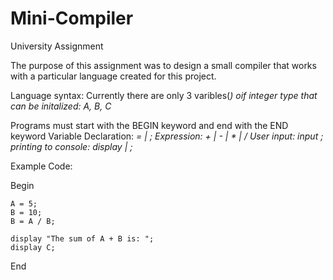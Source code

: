 # Mini-Compiler
University Assignment

The purpose of this assignment was to design a small compiler that works with a particular language created for this project.

Language syntax:
Currently there are only 3 varibles(<var>) oif integer type that can be initalized: A, B, C


Programs must start with the BEGIN keyword and end with the END keyword
Variable Declaration: <var> = <var> | <expression> ;
Expression: <var> + | - | * | / <var>
User input: input <var> ;
printing to console: display <var> | <string> ;

Example Code:

Begin

	A = 5;
	B = 10;
	B = A / B;
	
	display "The sum of A + B is: ";
	display C;


End
